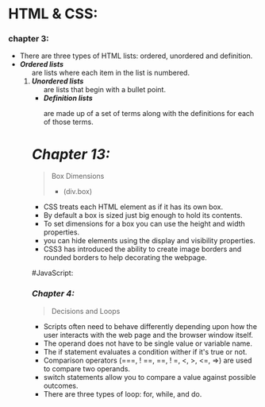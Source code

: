 # HTML & CSS:

### __chapter 3:__
- There are three types of HTML lists: ordered, unordered and definition.
- _**Ordered lists**_ <ol> are lists where each item in the list is numbered. 
- _**Unordered lists**_ <ul> are lists that begin with a bullet point.
- _**Definition lists**_ <dl> are made up of a set of terms along with the definitions for each of those terms.

# _Chapter 13:_
> Box Dimensions 
>- (div.box)
- CSS treats each HTML element as if it has its own box. 
- By default a box is sized just big enough to hold its contents. 
- To set dimensions for a box you can use the height and width properties.
- you can hide elements using the display and visibility properties.
- CSS3 has introduced the ability to create image borders and rounded borders to help decorating the webpage.

#JavaScript:

### _Chapter 4:_
> Decisions and Loops
- Scripts often need to behave differently depending upon how the user interacts with the web page and the browser window itself.
+ The operand does not have to be single value or variable name.
* The if statement evaluates a condition wither if it's true or not.
- Comparison operators (===, ! ==, ==, ! =, <, >, <=, =>) are used to compare two operands.
- switch statements allow you to compare a value against possible outcomes.
- There are three types of loop: for, while, and do. 

